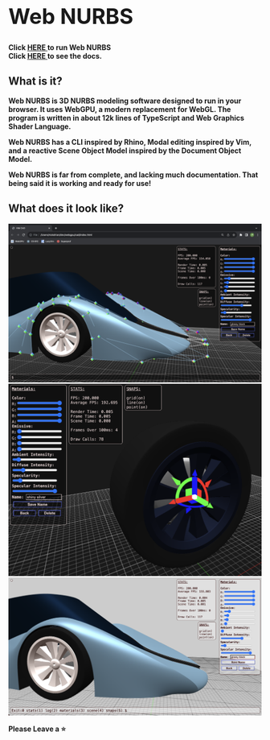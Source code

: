 <h1 style="font-size:3em"><b> Web NURBS<b></h1>

<h4 style="margin:0px; padding:0px;"> Click <a href="https://nicholasdrian.github.io/WebCAD/"> <u>HERE</u> </a> to run Web NURBS </h2>
<h4 style="margin:0px; padding:0px;">Click <a href="https://nicholasdrian.github.io/WebCAD/docs/docs.html"> <u>HERE</u> </a> to see the docs.

## What is it?
Web NURBS is 3D NURBS modeling software designed to run in your browser. It uses WebGPU, a modern replacement for WebGL. The program is written in about 12k lines of TypeScript and Web Graphics Shader Language. 

Web NURBS has a CLI inspired by Rhino, Modal editing inspired by Vim, and a reactive Scene Object Model inspired by the Document Object Model.

Web NURBS is far from complete, and lacking much documentation. That being said it is working and ready for use!
## What does it look like?
<img src="./images/Web NURBS 1.png"/>
<img src="./images/Web NURBS 3.png"/>
<img src="./images/Web NURBS 2.png"/>

Please Leave a ⭐
